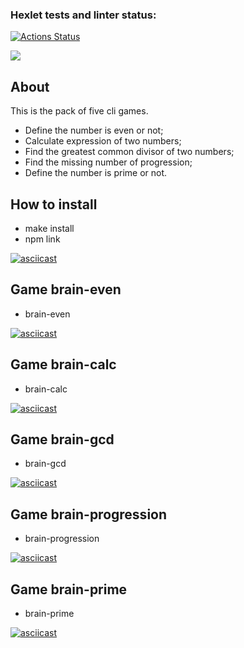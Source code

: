 ### Hexlet tests and linter status:
[![Actions Status](https://github.com/boriy107/frontend-project-44/workflows/hexlet-check/badge.svg)](https://github.com/boriy107/frontend-project-44/actions)

<a href="https://codeclimate.com/github/boriy107/frontend-project-44/maintainability"><img src="https://api.codeclimate.com/v1/badges/ff0bcbc293cf0d24121b/maintainability" /></a>

## About ##
This is the pack of five cli games.
* Define the number is even or not;
* Calculate expression of two numbers;
* Find the greatest common divisor of two numbers;
* Find the missing number of progression;
* Define the number is prime or not.

## How to install ##
* make install
* npm link

[![asciicast](https://asciinema.org/a/RxAc12x52uRmu7STWGMdC6Nvc.svg)](https://asciinema.org/a/RxAc12x52uRmu7STWGMdC6Nvc)

## Game brain-even ##
* brain-even

[![asciicast](https://asciinema.org/a/vQdbyHYYv6zmLZpGHmdmfWMS0.svg)](https://asciinema.org/a/vQdbyHYYv6zmLZpGHmdmfWMS0)

## Game brain-calc ##
* brain-calc

[![asciicast](https://asciinema.org/a/M4U1ZITQp6OHg9Q4pHgG1bd7J.svg)](https://asciinema.org/a/M4U1ZITQp6OHg9Q4pHgG1bd7J)

## Game brain-gcd ##
* brain-gcd

[![asciicast](https://asciinema.org/a/LnzV63f3VPLL8QH0BqIeFMW2R.svg)](https://asciinema.org/a/LnzV63f3VPLL8QH0BqIeFMW2R)

## Game brain-progression ##
* brain-progression

[![asciicast](https://asciinema.org/a/FQL52shc8rnvidjiZ2nZDqo2h.svg)](https://asciinema.org/a/FQL52shc8rnvidjiZ2nZDqo2h)

## Game brain-prime ##
* brain-prime

[![asciicast](https://asciinema.org/a/6S09QV71o9xndMWqdZ5eearU6.svg)](https://asciinema.org/a/6S09QV71o9xndMWqdZ5eearU6)